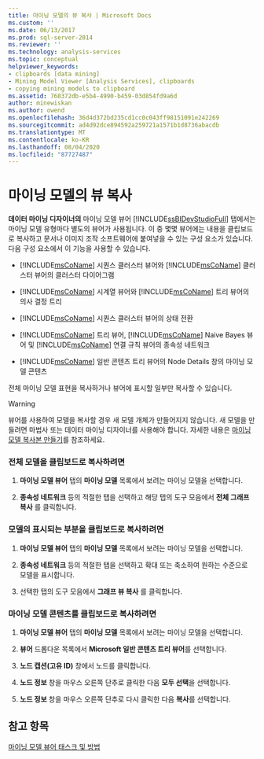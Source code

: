 ```yaml
---
title: 마이닝 모델의 뷰 복사 | Microsoft Docs
ms.custom: ''
ms.date: 06/13/2017
ms.prod: sql-server-2014
ms.reviewer: ''
ms.technology: analysis-services
ms.topic: conceptual
helpviewer_keywords:
- clipboards [data mining]
- Mining Model Viewer [Analysis Services], clipboards
- copying mining models to clipboard
ms.assetid: 768372db-e5b4-4990-b459-03d854fd9a6d
author: minewiskan
ms.author: owend
ms.openlocfilehash: 36d4d372bd235cd1cc0c043ff98151091e242269
ms.sourcegitcommit: ad4d92dce894592a259721a1571b1d8736abacdb
ms.translationtype: MT
ms.contentlocale: ko-KR
ms.lasthandoff: 08/04/2020
ms.locfileid: "87727487"
---
```

# <a name="copy-a-view-of-a-mining-model"></a>마이닝 모델의 뷰 복사
  **데이터 마이닝 디자이너의** 마이닝 모델 뷰어 [!INCLUDE[ssBIDevStudioFull](../../includes/ssbidevstudiofull-md.md)] 탭에서는 마이닝 모델 유형마다 별도의 뷰어가 사용됩니다. 이 중 몇몇 뷰어에는 내용을 클립보드로 복사하고 문서나 이미지 조작 소프트웨어에 붙여넣을 수 있는 구성 요소가 있습니다. 다음 구성 요소에서 이 기능을 사용할 수 있습니다.  
  
-   [!INCLUDE[msCoName](../../includes/msconame-md.md)] 시퀀스 클러스터 뷰어와 [!INCLUDE[msCoName](../../includes/msconame-md.md)] 클러스터 뷰어의 클러스터 다이어그램  
  
-   [!INCLUDE[msCoName](../../includes/msconame-md.md)] 시계열 뷰어와 [!INCLUDE[msCoName](../../includes/msconame-md.md)] 트리 뷰어의 의사 결정 트리  
  
-   [!INCLUDE[msCoName](../../includes/msconame-md.md)] 시퀀스 클러스터 뷰어의 상태 전환  
  
-   [!INCLUDE[msCoName](../../includes/msconame-md.md)] 트리 뷰어, [!INCLUDE[msCoName](../../includes/msconame-md.md)] Naive Bayes 뷰어 및 [!INCLUDE[msCoName](../../includes/msconame-md.md)] 연결 규칙 뷰어의 종속성 네트워크  
  
-   [!INCLUDE[msCoName](../../includes/msconame-md.md)] 일반 콘텐츠 트리 뷰어의 Node Details 창의 마이닝 모델 콘텐츠  
  
 전체 마이닝 모델 표현을 복사하거나 뷰어에 표시할 일부만 복사할 수 있습니다.  
  
> [!WARNING]  
>  뷰어를 사용하여 모델을 복사할 경우 새 모델 개체가 만들어지지 않습니다. 새 모델을 만들려면 마법사 또는 데이터 마이닝 디자이너를 사용해야 합니다. 자세한 내용은 [마이닝 모델 복사본 만들기](make-a-copy-of-a-mining-model.md)를 참조하세요.  
  
### <a name="to-copy-the-complete-model-to-the-clipboard"></a>전체 모델을 클립보드로 복사하려면  
  
1.  **마이닝 모델 뷰어** 탭의 **마이닝 모델** 목록에서 보려는 마이닝 모델을 선택합니다.  
  
2.  **종속성 네트워크** 등의 적절한 탭을 선택하고 해당 탭의 도구 모음에서 **전체 그래프 복사** 를 클릭합니다.  
  
### <a name="to-copy-the-visible-piece-of-the-model-to-the-clipboard"></a>모델의 표시되는 부분을 클립보드로 복사하려면  
  
1.  **마이닝 모델 뷰어** 탭의 **마이닝 모델** 목록에서 보려는 마이닝 모델을 선택합니다.  
  
2.  **종속성 네트워크** 등의 적절한 탭을 선택하고 확대 또는 축소하여 원하는 수준으로 모델을 표시합니다.  
  
3.  선택한 탭의 도구 모음에서 **그래프 뷰 복사** 를 클릭합니다.  
  
### <a name="to-copy-the-mining-model-content-to-the-clipboard"></a>마이닝 모델 콘텐츠를 클립보드로 복사하려면  
  
1.  **마이닝 모델 뷰어** 탭의 **마이닝 모델** 목록에서 보려는 마이닝 모델을 선택합니다.  
  
2.  **뷰어** 드롭다운 목록에서 **Microsoft 일반 콘텐츠 트리 뷰어**를 선택합니다.  
  
3.  **노드 캡션(고유 ID)** 창에서 노드를 클릭합니다.  
  
4.  **노드 정보** 창을 마우스 오른쪽 단추로 클릭한 다음 **모두 선택**을 선택합니다.  
  
5.  **노드 정보** 창을 마우스 오른쪽 단추로 다시 클릭한 다음 **복사**를 선택합니다.  
  
## <a name="see-also"></a>참고 항목  
 [마이닝 모델 뷰어 태스크 및 방법](mining-model-viewer-tasks-and-how-tos.md)  
  
  

